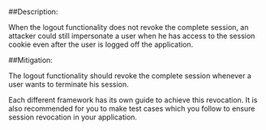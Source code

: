 ##Description:

When the logout functionality does not revoke the complete session, an attacker could still
impersonate a user when he has access to the session cookie even after the user is logged off the application.

##Mitigation:

The logout functionality should revoke the complete session whenever a user
wants to terminate his session.

Each different framework has its own guide to achieve this revocation.
It is also recommended for you to make test cases which you follow to ensure
session revocation in your application.
